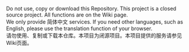Do not use, copy or download this Repository. This project is a closed source project. All functions are on the Wiki page.  
We only provide 简体中文 services. If you need other languages, such as English, please use the translation function of your browser.   
请勿使用、复制或下载本仓库。本项目为闭源项目。本项目提供的服务请参见Wiki页面。
